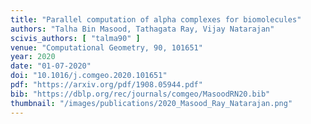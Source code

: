 ```yaml
---
title: "Parallel computation of alpha complexes for biomolecules"
authors: "Talha Bin Masood, Tathagata Ray, Vijay Natarajan"
scivis_authors: [ "talma90" ]
venue: "Computational Geometry, 90, 101651"
year: 2020
date: "01-07-2020"
doi: "10.1016/j.comgeo.2020.101651"
pdf: "https://arxiv.org/pdf/1908.05944.pdf"
bib: "https://dblp.org/rec/journals/comgeo/MasoodRN20.bib"
thumbnail: "/images/publications/2020_Masood_Ray_Natarajan.png"
---
```

